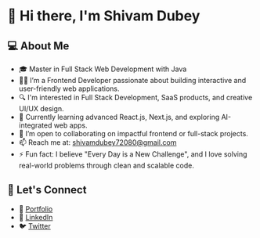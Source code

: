# 👋 Hi there, I'm Shivam Dubey

## 💻 About Me
- 🎓 Master in Full Stack Web Development with Java
- 👨‍💻 I’m a Frontend Developer passionate about building interactive and user-friendly web applications.
- 🔍 I'm interested in Full Stack Development, SaaS products, and creative UI/UX design.
- 🌱 Currently learning advanced React.js, Next.js, and exploring AI-integrated web apps.
- 🤝 I’m open to collaborating on impactful frontend or full-stack projects.
- 📫 Reach me at: shivamdubey72080@gmail.com
- ⚡ Fun fact: I believe "Every Day is a New Challenge", and I love solving real-world problems through clean and scalable code.

## 🔗 Let's Connect
- 💼 [Portfolio](https://shivamshailendradubey.netlify.app/)
- 💬 [LinkedIn](https://www.linkedin.com/in/shivamshailendradubey/)
- 🐦 [Twitter](https://twitter.com/Shivamdubey03)

<!---
Shivamdubey3/Shivamdubey3 is a ✨ special ✨ repository because its `README.md` (this file) appears on your GitHub profile.
You can click the Preview link to take a look at your changes.
--->
